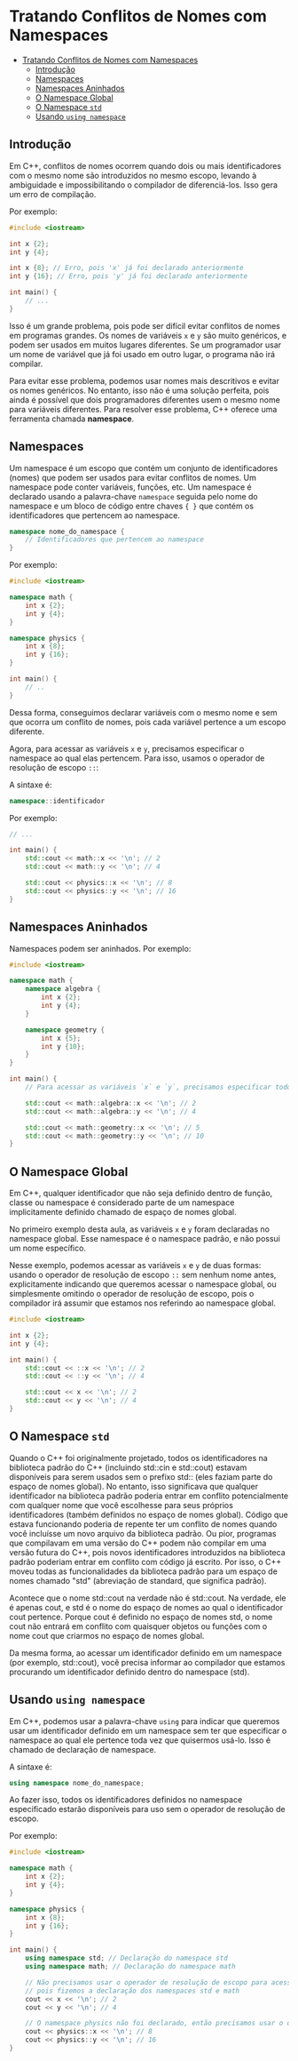 # Tratando Conflitos de Nomes com Namespaces

<!-- toc -->
- [Tratando Conflitos de Nomes com Namespaces](#tratando-conflitos-de-nomes-com-namespaces)
  - [Introdução](#introdução)
  - [Namespaces](#namespaces)
  - [Namespaces Aninhados](#namespaces-aninhados)
  - [O Namespace Global](#o-namespace-global)
  - [O Namespace `std`](#o-namespace-std)
  - [Usando `using namespace`](#usando-using-namespace)
<!-- toc -->

## Introdução

Em C++, conflitos de nomes ocorrem quando dois ou mais identificadores com o mesmo nome são introduzidos no mesmo escopo, levando à ambiguidade e impossibilitando o compilador de diferenciá-los. Isso gera um erro de compilação.

Por exemplo:

```cpp
#include <iostream>

int x {2};
int y {4};

int x {8}; // Erro, pois 'x' já foi declarado anteriormente
int y {16}; // Erro, pois 'y' já foi declarado anteriormente

int main() {
    // ...
}
```

Isso é um grande problema, pois pode ser difícil evitar conflitos de nomes em programas grandes. Os nomes de variáveis `x` e `y` são muito genéricos, e podem ser usados em muitos lugares diferentes. Se um programador usar um nome de variável que já foi usado em outro lugar, o programa não irá compilar.

Para evitar esse problema, podemos usar nomes mais descritivos e evitar os nomes genéricos. No entanto, isso não é uma solução perfeita, pois ainda é possível que dois programadores diferentes usem o mesmo nome para variáveis diferentes. Para resolver esse problema, C++ oferece uma ferramenta chamada **namespace**.

## Namespaces

Um namespace é um escopo que contém um conjunto de identificadores (nomes) que podem ser usados para evitar conflitos de nomes. Um namespace pode conter variáveis, funções, etc. Um namespace é declarado usando a palavra-chave `namespace` seguida pelo nome do namespace e um bloco de código entre chaves `{ }` que contém os identificadores que pertencem ao namespace.

```cpp
namespace nome_do_namespace {
    // Identificadores que pertencem ao namespace
}
```

Por exemplo:

```cpp
#include <iostream>

namespace math {
    int x {2};
    int y {4};
}

namespace physics {
    int x {8};
    int y {16};
}

int main() {
    // ..
}
```

Dessa forma, conseguimos declarar variáveis com o mesmo nome e sem que ocorra um conflito de nomes, pois cada variável pertence a um escopo diferente.

Agora, para acessar as variáveis `x` e `y`, precisamos especificar o namespace ao qual elas pertencem. Para isso, usamos o operador de resolução de escopo `::`:

A sintaxe é:

```cpp
namespace::identificador
```

Por exemplo:

```cpp
// ...

int main() {
    std::cout << math::x << '\n'; // 2
    std::cout << math::y << '\n'; // 4

    std::cout << physics::x << '\n'; // 8
    std::cout << physics::y << '\n'; // 16
}
```

## Namespaces Aninhados

Namespaces podem ser aninhados. Por exemplo:

```cpp
#include <iostream>

namespace math {
    namespace algebra {
        int x {2};
        int y {4};
    }

    namespace geometry {
        int x {5};
        int y {10};
    }
}

int main() {
    // Para acessar as variáveis `x` e `y`, precisamos especificar todos os namespaces ao qual elas pertencem:

    std::cout << math::algebra::x << '\n'; // 2
    std::cout << math::algebra::y << '\n'; // 4

    std::cout << math::geometry::x << '\n'; // 5
    std::cout << math::geometry::y << '\n'; // 10
}
```

## O Namespace Global

Em C++, qualquer identificador que não seja definido dentro de função, classe ou namespace é considerado parte de um namespace implicitamente definido chamado de espaço de nomes global.

No primeiro exemplo desta aula, as variáveis `x` e `y` foram declaradas no namespace global. Esse namespace é o namespace padrão, e não possui um nome específico.

Nesse exemplo, podemos acessar as variáveis `x` e `y` de duas formas: usando o operador de resolução de escopo `::` sem nenhum nome antes, explicitamente indicando que queremos acessar o namespace global, ou simplesmente omitindo o operador de resolução de escopo, pois o compilador irá assumir que estamos nos referindo ao namespace global.

```cpp
#include <iostream>

int x {2};
int y {4};

int main() {
    std::cout << ::x << '\n'; // 2
    std::cout << ::y << '\n'; // 4

    std::cout << x << '\n'; // 2
    std::cout << y << '\n'; // 4
}
```

## O Namespace `std`

Quando o C++ foi originalmente projetado, todos os identificadores na biblioteca padrão do C++ (incluindo std::cin e std::cout) estavam disponíveis para serem usados sem o prefixo std:: (eles faziam parte do espaço de nomes global). No entanto, isso significava que qualquer identificador na biblioteca padrão poderia entrar em conflito potencialmente com qualquer nome que você escolhesse para seus próprios identificadores (também definidos no espaço de nomes global). Código que estava funcionando poderia de repente ter um conflito de nomes quando você incluísse um novo arquivo da biblioteca padrão. Ou pior, programas que compilavam em uma versão do C++ podem não compilar em uma versão futura do C++, pois novos identificadores introduzidos na biblioteca padrão poderiam entrar em conflito com código já escrito. Por isso, o C++ moveu todas as funcionalidades da biblioteca padrão para um espaço de nomes chamado "std" (abreviação de standard, que significa padrão).

Acontece que o nome std::cout na verdade não é std::cout. Na verdade, ele é apenas cout, e std é o nome do espaço de nomes ao qual o identificador cout pertence. Porque cout é definido no espaço de nomes std, o nome cout não entrará em conflito com quaisquer objetos ou funções com o nome cout que criarmos no espaço de nomes global.

Da mesma forma, ao acessar um identificador definido em um namespace (por exemplo, std::cout), você precisa informar ao compilador que estamos procurando um identificador definido dentro do namespace (std).

## Usando `using namespace`

Em C++, podemos usar a palavra-chave `using` para indicar que queremos usar um identificador definido em um namespace sem ter que especificar o namespace ao qual ele pertence toda vez que quisermos usá-lo. Isso é chamado de declaração de namespace.

A sintaxe é:

```cpp
using namespace nome_do_namespace;
```

Ao fazer isso, todos os identificadores definidos no namespace especificado estarão disponíveis para uso sem o operador de resolução de escopo.

Por exemplo:

```cpp
#include <iostream>

namespace math {
    int x {2};
    int y {4};
}

namespace physics {
    int x {8};
    int y {16};
}

int main() {
    using namespace std; // Declaração do namespace std
    using namespace math; // Declaração do namespace math

    // Não precisamos usar o operador de resolução de escopo para acessar o cout e as variáveis x e y,
    // pois fizemos a declaração dos namespaces std e math
    cout << x << '\n'; // 2
    cout << y << '\n'; // 4

    // O namespace physics não foi declarado, então precisamos usar o operador de resolução de escopo
    cout << physics::x << '\n'; // 8
    cout << physics::y << '\n'; // 16
}
```
